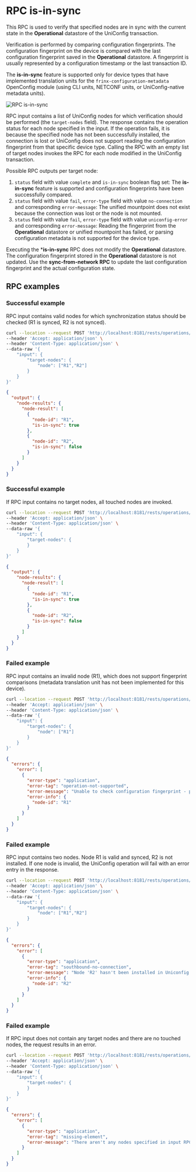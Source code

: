 # RPC is-in-sync

This RPC is used to verify that specified nodes are in sync with the current state in the **Operational** datastore of the UniConfig transaction.

Verification is performed by comparing configuration fingerprints. The configuration fingerprint on the device is compared with the last configuration fingerprint saved in the **Operational** datastore. A fingerprint is usually represented by a configuration timestamp or the last transaction ID.

The **is-in-sync** feature is supported only for device types that have implemented translation units for the `frinx-configuration-metadata` OpenConfig module (using CLI units, NETCONF units, or UniConfig-native metadata units).

![RPC is-in-sync](RPC_is-in-sync-RPC_is_in_sync.svg)

RPC input contains a list of UniConfig nodes for which verification should be performed (the `target-nodes` field). The response contains the operation status for each node specified in the input. If the operation fails, it is because the specified node has not been successfully installed, the connection is lost or UniConfig does not support reading the configuration fingerprint from that specific device type. Calling the RPC with an empty list of target nodes invokes the RPC for each node modified in the UniConfig transaction.

Possible RPC outputs per target node:

1. `status` field with value `complete` and `is-in-sync` boolean flag set: The **is-in-sync** feature is supported and configuration fingerprints have been successfully compared.
2. `status` field with value `fail`, `error-type` field with value `no-connection` and corresponding `error-message`: The unified mountpoint does not exist because the connection was lost or the node is not mounted.
3. `status` field with value `fail`, `error-type` field with value `uniconfig-error` and corresponding `error-message`: Reading the fingerprint from the **Operational** datastore or unified mountpoint has failed, or parsing configuration metadata is not supported for the device type.

Executing the ***is-in-sync** RPC does not modify the **Operational** datastore. The configuration fingerprint stored in the **Operational** datastore is not updated. Use the **sync-from-network RPC** to update the last configuration fingerprint and the actual configuration state.

## RPC examples

### Successful example

RPC input contains valid nodes for which synchronization status should be checked (R1 is synced, R2 is not synced).

```bash RPC Request
curl --location --request POST 'http://localhost:8181/rests/operations/uniconfig-manager:is-in-sync' \
--header 'Accept: application/json' \
--header 'Content-Type: application/json' \
--data-raw '{
    "input": {
        "target-nodes": {
            "node": ["R1","R2"]
        }
    }
}'
```

```json RPC Response, Status: 200
{
  "output": {
    "node-results": {
      "node-result": [
        {
          "node-id": "R1",
          "is-in-sync": true
        },
        {
          "node-id": "R2",
          "is-in-sync": false
        }
      ]
    }
  }
}
```
### Successful example

If RPC input contains no target nodes, all touched nodes are invoked.

```bash RPC Request
curl --location --request POST 'http://localhost:8181/rests/operations/uniconfig-manager:is-in-sync' \
--header 'Accept: application/json' \
--header 'Content-Type: application/json' \
--data-raw '{
    "input": {
        "target-nodes": {
        }
    }
}'
```

```json RPC Response, Status: 200
{
  "output": {
    "node-results": {
      "node-result": [
        {
          "node-id": "R1",
          "is-in-sync": true
        },
        {
          "node-id": "R2",
          "is-in-sync": false
        }
      ]
    }
  }
}
```

### Failed example

RPC input contains an invalid node (R1), which does not support fingerprint comparisons (metadata translation unit has not been implemented for this device).

```bash RPC Request
curl --location --request POST 'http://localhost:8181/rests/operations/uniconfig-manager:is-in-sync' \
--header 'Accept: application/json' \
--header 'Content-Type: application/json' \
--data-raw '{
    "input": {
        "target-nodes": {
            "node": ["R1"]
        }
    }
}'
```

```json RPC Response, Status: 501
{
  "errors": {
    "error": [
      {
        "error-type": "application",
        "error-tag": "operation-not-supported",
        "error-message": "Unable to check configuration fingerprint - parsing of configuration fingerprint is not implemented for this device type.",
        "error-info": {
          "node-id": "R1"
        }
      }
    ]
  }
}
```

### Failed example

RPC input contains two nodes. Node R1 is valid and synced, R2 is not installed. If one node is invalid, the UniConfig operation will fail with an error entry in the response.

```bash RPC Request
curl --location --request POST 'http://localhost:8181/rests/operations/uniconfig-manager:is-in-sync' \
--header 'Accept: application/json' \
--header 'Content-Type: application/json' \
--data-raw '{
    "input": {
        "target-nodes": {
            "node": ["R1","R2"]
        }
    }
}'
```

```json RPC Response, Status: 502
{
  "errors": {
    "error": [
      {
        "error-type": "application",
        "error-tag": "southbound-no-connection",
        "error-message": "Node 'R2' hasn't been installed in Uniconfig database",
        "error-info": {
          "node-id": "R2"
        }
      }
    ]
  }
}
```

### Failed example

If RPC input does not contain any target nodes and there are no touched nodes, the request results in an error.

```bash RPC Request
curl --location --request POST 'http://localhost:8181/rests/operations/uniconfig-manager:is-in-sync' \
--header 'Accept: application/json' \
--header 'Content-Type: application/json' \
--data-raw '{
    "input": {
        "target-nodes": {
        }
    }
}'
```

```json RPC Response, Status: 400
{
  "errors": {
    "error": [
      {
        "error-type": "application",
        "error-tag": "missing-element",
        "error-message": "There aren't any nodes specified in input RPC and there aren't any touched nodes."
      }
    ]
  }
}
```

